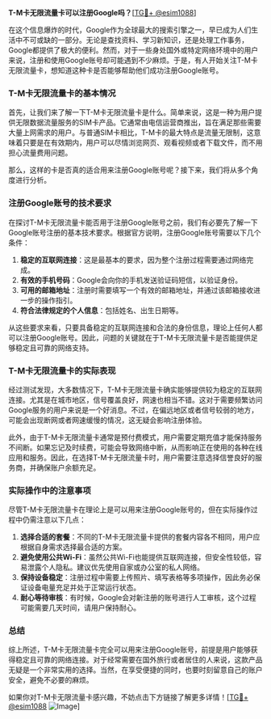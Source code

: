 **T-M卡无限流量卡可以注册Google吗？**[[TG💪+ @esim1088](https://t.me/s/esim1088)]

在这个信息爆炸的时代，Google作为全球最大的搜索引擎之一，早已成为人们生活中不可或缺的一部分。无论是查找资料、学习新知识，还是处理工作事务，Google都提供了极大的便利。然而，对于一些身处国外或特定网络环境中的用户来说，注册和使用Google账号却可能遇到不少麻烦。于是，有人开始关注T-M卡无限流量卡，想知道这种卡是否能够帮助他们成功注册Google账号。

### T-M卡无限流量卡的基本情况

首先，让我们来了解一下T-M卡无限流量卡是什么。简单来说，这是一种为用户提供无限数据流量服务的SIM卡产品。它通常由电信运营商推出，旨在满足那些需要大量上网需求的用户。与普通SIM卡相比，T-M卡的最大特点是流量无限制，这意味着只要是在有效期内，用户可以尽情浏览网页、观看视频或者下载文件，而不用担心流量费用问题。

那么，这样的卡是否真的适合用来注册Google账号呢？接下来，我们将从多个角度进行分析。

### 注册Google账号的技术要求

在探讨T-M卡无限流量卡能否用于注册Google账号之前，我们有必要先了解一下Google账号注册的基本技术要求。根据官方说明，注册Google账号需要以下几个条件：

1. **稳定的互联网连接**：这是最基本的要求，因为整个注册过程需要通过网络完成。
2. **有效的手机号码**：Google会向你的手机发送验证码短信，以验证身份。
3. **可用的邮箱地址**：注册时需要填写一个有效的邮箱地址，并通过该邮箱接收进一步的操作指引。
4. **符合法律规定的个人信息**：包括姓名、出生日期等。

从这些要求来看，只要具备稳定的互联网连接和合法的身份信息，理论上任何人都可以注册Google账号。因此，问题的关键就在于T-M卡无限流量卡是否能提供足够稳定且可靠的网络支持。

### T-M卡无限流量卡的实际表现

经过测试发现，大多数情况下，T-M卡无限流量卡确实能够提供较为稳定的互联网连接。尤其是在城市地区，信号覆盖良好，网速也相当不错。这对于需要频繁访问Google服务的用户来说是一个好消息。不过，在偏远地区或者信号较弱的地方，可能会出现断网或者网速缓慢的情况，这无疑会影响注册体验。

此外，由于T-M卡无限流量卡通常是预付费模式，用户需要定期充值才能保持服务不间断。如果忘记及时续费，可能会导致网络中断，从而影响正在使用的各种在线应用和服务。因此，在选择T-M卡无限流量卡时，用户需要注意选择信誉良好的服务商，并确保账户余额充足。

### 实际操作中的注意事项

尽管T-M卡无限流量卡在理论上是可以用来注册Google账号的，但在实际操作过程中仍需注意以下几点：

1. **选择合适的套餐**：不同的T-M卡无限流量卡提供的套餐内容各不相同，用户应根据自身需求选择最合适的方案。
2. **避免使用公共Wi-Fi**：虽然公共Wi-Fi也能提供互联网连接，但安全性较低，容易泄露个人隐私。建议优先使用自家或办公室的私人网络。
3. **保持设备稳定**：注册过程中需要上传照片、填写表格等多项操作，因此务必保证设备电量充足并处于正常运行状态。
4. **耐心等待审核**：有时候，Google会对新注册的账号进行人工审核，这个过程可能需要几天时间，请用户保持耐心。

### 总结

综上所述，T-M卡无限流量卡完全可以用来注册Google账号，前提是用户能够获得稳定且可靠的网络连接。对于经常需要在国外旅行或者居住的人来说，这款产品无疑是一个非常实用的选择。当然，在享受便捷的同时，也要时刻留意自己的账户安全，避免不必要的麻烦。

如果你对T-M卡无限流量卡感兴趣，不妨点击下方链接了解更多详情！[[TG💪+ @esim1088](https://t.me/s/esim1088) ![Image](https://i.postimg.cc/4NQfJmqS/Snipaste-2025-05-13-00-14-12.png)]